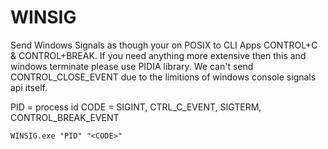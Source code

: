 # WINSIG
 Send Windows Signals as though your on POSIX to CLI Apps CONTROL+C & CONTROL+BREAK. If you need anything more extensive then this and windows terminate please use PIDIA library. We can't send CONTROL_CLOSE_EVENT due to the limitions of windows console signals api itself.
 
 PID = process id
 CODE = SIGINT, CTRL_C_EVENT, SIGTERM, CONTROL_BREAK_EVENT
```
WINSIG.exe "PID" "<CODE>"
```
